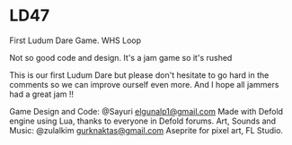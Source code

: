 # LD47
First Ludum Dare Game. WHS Loop

Not so good code and design. It's a jam game so it's rushed

This is our first Ludum Dare but please don't hesitate to go hard in the comments so we can improve ourself even more.
And I hope all jammers had a great jam !!

Game Design and Code: @Sayuri elgunalp1@gmail.com
 Made with Defold engine using Lua, thanks to everyone in Defold forums.
Art, Sounds and Music: @zulalkim gurknaktas@gmail.com
 Aseprite for pixel art,
 FL Studio.

